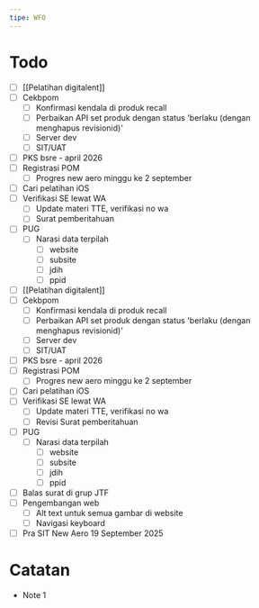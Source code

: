 ```yaml
---
tipe: WFO
---
```

# Todo
- [ ] [[Pelatihan digitalent]] 
- [ ] Cekbpom
	- [ ] Konfirmasi kendala di produk recall
	- [ ] Perbaikan API set produk dengan status 'berlaku (dengan menghapus revisionid)'
	- [ ] Server dev
	- [ ] SIT/UAT
- [ ] PKS bsre - april 2026
- [ ] Registrasi POM
	- [ ] Progres new aero minggu ke 2 september
- [ ] Cari pelatihan iOS
- [ ] Verifikasi SE lewat WA
	- [ ] Update materi TTE, verifikasi no wa
	- [ ] Surat pemberitahuan
- [ ] PUG
	- [ ] Narasi data terpilah
		- [ ] website
		- [ ] subsite
		- [ ] jdih
		- [ ] ppid
- [ ] [[Pelatihan digitalent]] 
- [ ] Cekbpom
	- [ ] Konfirmasi kendala di produk recall
	- [ ] Perbaikan API set produk dengan status 'berlaku (dengan menghapus revisionid)'
	- [ ] Server dev
	- [ ] SIT/UAT
- [ ] PKS bsre - april 2026
- [ ] Registrasi POM
	- [ ] Progres new aero minggu ke 2 september
- [ ] Cari pelatihan iOS
- [ ] Verifikasi SE lewat WA
	- [ ] Update materi TTE, verifikasi no wa
	- [ ] Revisi Surat pemberitahuan
- [ ] PUG
	- [ ] Narasi data terpilah
		- [ ] website
		- [ ] subsite
		- [ ] jdih
		- [ ] ppid
- [ ] Balas surat di grup JTF
- [ ] Pengembangan web
	- [ ] Alt text untuk semua gambar di website
	- [ ] Navigasi keyboard
- [ ] Pra SIT New Aero 19 September 2025
# Catatan
- Note 1
